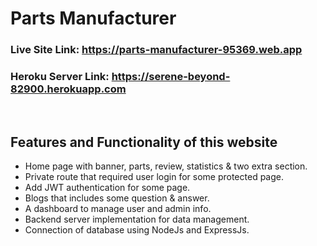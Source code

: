 # Parts Manufacturer

### Live Site Link: https://parts-manufacturer-95369.web.app

### Heroku Server Link: https://serene-beyond-82900.herokuapp.com

<br>

## Features and Functionality of this website

- Home page with banner, parts, review, statistics & two extra section.
- Private route that required user login for some protected page.
- Add JWT authentication for some page.
- Blogs that includes some question & answer.
- A dashboard to manage user and admin info.
- Backend server implementation for data management.
- Connection of database using NodeJs and ExpressJs.
